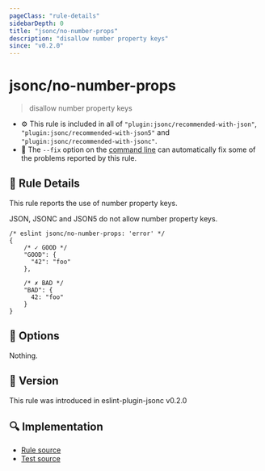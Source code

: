 ```yaml
---
pageClass: "rule-details"
sidebarDepth: 0
title: "jsonc/no-number-props"
description: "disallow number property keys"
since: "v0.2.0"
---
```


# jsonc/no-number-props

> disallow number property keys

- :gear: This rule is included in all of `"plugin:jsonc/recommended-with-json"`, `"plugin:jsonc/recommended-with-json5"` and `"plugin:jsonc/recommended-with-jsonc"`.
- :wrench: The `--fix` option on the [command line](https://eslint.org/docs/user-guide/command-line-interface#fixing-problems) can automatically fix some of the problems reported by this rule.

## :book: Rule Details

This rule reports the use of number property keys.

JSON, JSONC and JSON5 do not allow number property keys.

<eslint-code-block fix>

<!-- eslint-skip -->

```json5
/* eslint jsonc/no-number-props: 'error' */
{
    /* ✓ GOOD */
    "GOOD": {
      "42": "foo"
    },

    /* ✗ BAD */
    "BAD": {
      42: "foo"
    }
}
```

</eslint-code-block>

## :wrench: Options

Nothing.

## :rocket: Version

This rule was introduced in eslint-plugin-jsonc v0.2.0

## :mag: Implementation

- [Rule source](https://github.com/ota-meshi/eslint-plugin-jsonc/blob/master/lib/rules/no-number-props.ts)
- [Test source](https://github.com/ota-meshi/eslint-plugin-jsonc/blob/master/tests/lib/rules/no-number-props.ts)
